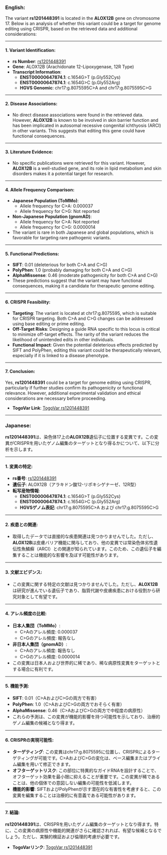 ### English:
The variant **rs1201448391** is located in the **ALOX12B** gene on chromosome 17. Below is an analysis of whether this variant could be a target for genome editing using CRISPR, based on the retrieved data and additional considerations:

---

#### 1. **Variant Identification**:
- **rs Number**: [rs1201448391](https://identifiers.org/dbsnp/rs1201448391)
- **Gene**: ALOX12B (Arachidonate 12-Lipoxygenase, 12R Type)
- **Transcript Information**:
  - **ENST00000647874.1**: c.1654G>T (p.Gly552Cys)
  - **ENST00000647874.1**: c.1654G>C (p.Gly552Arg)
  - **HGVS Genomic**: chr17:g.8075595C>A and chr17:g.8075595C>G

---

#### 2. **Disease Associations**:
- No direct disease associations were found in the retrieved data. However, **ALOX12B** is known to be involved in skin barrier function and has been implicated in autosomal recessive congenital ichthyosis (ARCI) in other variants. This suggests that editing this gene could have functional consequences.

---

#### 3. **Literature Evidence**:
- No specific publications were retrieved for this variant. However, **ALOX12B** is a well-studied gene, and its role in lipid metabolism and skin disorders makes it a potential target for research.

---

#### 4. **Allele Frequency Comparison**:
- **Japanese Population (ToMMo)**: 
  - Allele frequency for C>A: 0.000037
  - Allele frequency for C>G: Not reported
- **Non-Japanese Population (gnomAD)**:
  - Allele frequency for C>A: Not reported
  - Allele frequency for C>G: 0.0000014
- The variant is rare in both Japanese and global populations, which is favorable for targeting rare pathogenic variants.

---

#### 5. **Functional Predictions**:
- **SIFT**: 0.01 (deleterious for both C>A and C>G)
- **PolyPhen**: 1.0 (probably damaging for both C>A and C>G)
- **AlphaMissense**: 0.46 (moderate pathogenicity for both C>A and C>G)
- These predictions suggest that the variant may have functional consequences, making it a candidate for therapeutic genome editing.

---

#### 6. **CRISPR Feasibility**:
- **Targeting**: The variant is located at chr17:g.8075595, which is suitable for CRISPR targeting. Both C>A and C>G changes can be addressed using base editing or prime editing.
- **Off-Target Risks**: Designing a guide RNA specific to this locus is critical to minimize off-target effects. The rarity of the variant reduces the likelihood of unintended edits in other individuals.
- **Functional Impact**: Given the potential deleterious effects predicted by SIFT and PolyPhen, editing this variant could be therapeutically relevant, especially if it is linked to a disease phenotype.

---

#### 7. **Conclusion**:
Yes, **rs1201448391** could be a target for genome editing using CRISPR, particularly if further studies confirm its pathogenicity or functional relevance. However, additional experimental validation and ethical considerations are necessary before proceeding.

- **TogoVar Link**: [TogoVar rs1201448391](https://togovar.org/variant/tgv56979370)

---

### Japanese:
**rs1201448391**は、染色体17上の**ALOX12B**遺伝子に位置する変異です。この変異がCRISPRを用いたゲノム編集のターゲットとなり得るかについて、以下に分析を示します。

---

#### 1. **変異の特定**:
- **rs番号**: [rs1201448391](https://identifiers.org/dbsnp/rs1201448391)
- **遺伝子**: ALOX12B（アラキドン酸12-リポキシゲナーゼ、12R型）
- **転写産物情報**:
  - **ENST00000647874.1**: c.1654G>T (p.Gly552Cys)
  - **ENST00000647874.1**: c.1654G>C (p.Gly552Arg)
  - **HGVSゲノム表記**: chr17:g.8075595C>A および chr17:g.8075595C>G

---

#### 2. **疾患との関連**:
- 取得したデータでは直接的な疾患関連は見つかりませんでした。ただし、**ALOX12B**は皮膚バリア機能に関与しており、他の変異では常染色体劣性遺伝性魚鱗癬（ARCI）との関連が知られています。このため、この遺伝子を編集することは機能的な影響を及ぼす可能性があります。

---

#### 3. **文献エビデンス**:
- この変異に関する特定の文献は見つかりませんでした。ただし、**ALOX12B**は研究が進んでいる遺伝子であり、脂質代謝や皮膚疾患における役割から研究対象として有望です。

---

#### 4. **アレル頻度の比較**:
- **日本人集団（ToMMo）**:
  - C>Aのアレル頻度: 0.000037
  - C>Gのアレル頻度: 報告なし
- **非日本人集団（gnomAD）**:
  - C>Aのアレル頻度: 報告なし
  - C>Gのアレル頻度: 0.0000014
- この変異は日本人および世界的に稀であり、稀な病原性変異をターゲットとする場合に有利です。

---

#### 5. **機能予測**:
- **SIFT**: 0.01（C>AおよびC>Gの両方で有害）
- **PolyPhen**: 1.0（C>AおよびC>Gの両方でおそらく有害）
- **AlphaMissense**: 0.46（C>AおよびC>Gの両方で中程度の病原性）
- これらの予測は、この変異が機能的影響を持つ可能性を示しており、治療的ゲノム編集の候補となり得ます。

---

#### 6. **CRISPRの実現可能性**:
- **ターゲティング**: この変異はchr17:g.8075595に位置し、CRISPRによるターゲティングが可能です。C>AおよびC>Gの変化は、ベース編集またはプライム編集を用いて修正できます。
- **オフターゲットリスク**: この部位に特異的なガイドRNAを設計することで、オフターゲット効果を最小限に抑えることが重要です。この変異が稀であることは、他の個体での意図しない編集の可能性を低減します。
- **機能的影響**: SIFTおよびPolyPhenが示す潜在的な有害性を考慮すると、この変異を編集することは治療的に有意義である可能性があります。

---

#### 7. **結論**:
**rs1201448391**は、CRISPRを用いたゲノム編集のターゲットとなり得ます。特に、この変異の病原性や機能的関連がさらに確認されれば、有望な候補となるでしょう。ただし、実験的検証および倫理的考慮が必要です。

- **TogoVarリンク**: [TogoVar rs1201448391](https://togovar.org/variant/tgv56979370)